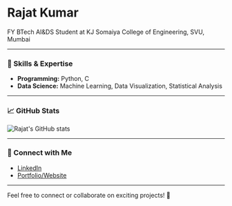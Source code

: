 # Rajat Kumar

FY BTech AI&DS Student at KJ Somaiya College of Engineering, SVU, Mumbai

---

### 🚀 Skills & Expertise

- **Programming:** Python, C 
- **Data Science:** Machine Learning, Data Visualization, Statistical Analysis

---

### 📈 GitHub Stats

![Rajat's GitHub stats](https://github-readme-stats.vercel.app/api?username=rajatkumar1011&show_icons=true&theme=radical)

---

### 🔗 Connect with Me

- [LinkedIn](https://www.linkedin.com/in/rajatkumar7)  
- [Portfolio/Website](https://rajatkumar1011.github.io/)  

---

Feel free to connect or collaborate on exciting projects! 🌟

